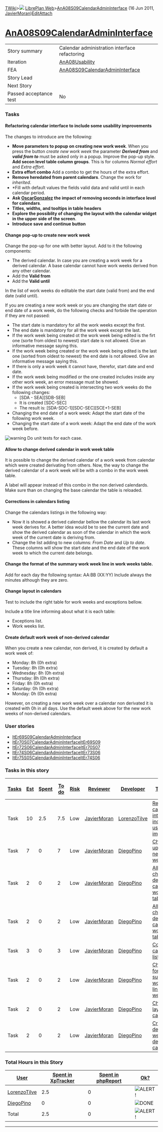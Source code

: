 [TWiki](Main_WebHome)&gt;![](/twiki/pub/TWiki/TWikiDocGraphics/web-bg-small.gif) [LibrePlan Web](LibrePlan_WebHome)&gt;[AnA08S09CalendarAdminInterface](LibrePlan_AnA08S09CalendarAdminInterface "Topic revision: 8 (16 Jun 2011 - 14:37:27)") (16 Jun 2011, [JavierMoran](Main_JavierMoran))[Edit](LibrePlan_AnA08S09CalendarAdminInterface?t=1520344048 "Edit this topic text")[Attach](/twiki/bin/attach/LibrePlan/AnA08S09CalendarAdminInterface "Attach an image or document to this topic")  

 [AnA08S09CalendarAdminInterface](LibrePlan_AnA08S09CalendarAdminInterface)
===========================================================================

|                        |                                                                            |
|------------------------|----------------------------------------------------------------------------|
| Story summary          | Calendar administration interface refactoring                              |
| Iteration              | [AnA08Usability](LibrePlan_AnA08Usability)                                 |
| FEA                    | [AnA08S09CalendarAdminInterface](LibrePlan_AnA08S09CalendarAdminInterface) |
| Story Lead             |                                                                            |
| Next Story             |                                                                            |
| Passed acceptance test | No                                                                         |

###  Tasks

####  Refactoring calendar interface to include some usability improvements

The changes to introduce are the following:

-   **Move parameters to popup on creating new work week**. When you press the button *create new work week* the parameter ***Derived from*** and ***valid from to*** must be asked only in a popup. Improve the pop-up style. **Add secon level table column groups**. This is for columns *Normal effort* and *Extra effort*.
-   **Extra effort combo** Add a combo to get the hours of the extra effort.
-   **Remove heredated from parent calendars**. Change the work for *inherited*.
-   \*Fill with default values the fields valid data and valid until in each calendar period.
-   **Ask [OscarGonzalez](Main_OscarGonzalez) the impact of removing seconds in interface level for calendars**.
-   **Titles, widths, and tooltips in table headers**
-   **Explore the possiblity of changing the layout with the calendar widget in the upper side of the screen**.
-   **Introduce save and continue button**

####  Change pop-up to create new work week

Change the pop-up for one with better layout. Add to it the following components:

-   The derived calendar. In case you are creating a work week for a derived calendar. A base calendar cannot have work weeks derived fron any other calendar.
-   Add the **Valid from**
-   Add the **Valid until**

In the list of work weeks do editable the start date (valid from) and the end date (valid until).

If you are creating a new work week or you are changing the start date or end date of a work week, do the following checks and forbide the operation if they are not passed:

-   The start date is mandatory for all the work weeks except the first.
-   The end date is mandatory for all the work week except the last.
-   If the work week being created ot the work week being edited is the firt one (sorte from oldest to newest) start date is not allowed. Give an informative message saying this.
-   If the work week being created or the work week being edited is the last one (sorted from oldest to newest) the end date is not allowed. Give an informative message saying this.
-   If there is only a work week it cannot have, therefor, start date and end date.
-   If the work week being modified or the one created includes inside any other work week, an error message must be showed.
-   If the work week being created is intersecting two work weeks do the following changes:
    -   \[SDA - SEA\]\[SDB-SEB\]
    -   It is created \[SDC-SEC\]
    -   The result is: \[SDA-SDC-1\]\[SDC-SEC\]\[SCE+1-SEB\]
-   Changing the end date of a work week: Adapt the start date of the following work week.
-   Changing the start date of a work week: Adapt the end date of the work week before.

![warning](/twiki/pub/TWiki/TWikiDocGraphics/warning.gif) Do unit tests for each case.

####  Allow to change derived calendar in work week table

It is possible to change the derived calendar of a work week from calendar which were created derivating from others. Now, the way to change the derived calendar of a work week will be with a combo in the work week table.

A label will appear instead of this combo in the non derived calendards. Make sure than on changing the base calendar the table is reloaded.

####  Corrections in calendars listing

Change the calendars listings in the following way:

-   Now it is showed a derived calendar bellow the calendar its last work week derives for. A better idea would be to see the current date and show the derived calendar as soon of the calendar in which the work week of the current date is deriving from.
-   Change the list adding to new columns: *From Date* and *Up to date*. These columns will show the start date and the end date of the work week to which the current date belongs.

####  Change the format of the summary work week line in work weeks table.

Add for each day the following syntax: AA:BB (XX:YY) Include always the minutes although they are zero.

####  Change layout in calendars

Test to include the right table for work weeks and exceptions bellow.

Include a title line informing about what it is each table:

-   Exceptions list.
-   Work weeks list.

####  Create default work week of non-derived calendar

When you create a new calendar, non derived, it is created by default a work week of:

-   Monday: 8h (0h extra)
-   Tuesday: 8h (0h extra)
-   Wednesday: 8h (0h extra)
-   Thursday: 8h (0h extra)
-   Friday: 8h (0h extra)
-   Saturday: 0h (0h extra)
-   Monday: 0h (0h extra)

However, on creating a new work week over a calendar non derivated it is created with 0h in all days. Use the default week above for the new work weeks of non-derived calendars.

###  User stories

-   [ItEr69S09CalendarAdminInterface](LibrePlan_ItEr69S09CalendarAdminInterface)
-   [ItEr70S07CalendarAdminInterfaceItEr69S09](LibrePlan_ItEr70S07CalendarAdminInterfaceItEr69S09)
-   [ItEr72S06CalendarAdminInterfaceItEr70S07](LibrePlan_ItEr72S06CalendarAdminInterfaceItEr70S07)
-   [ItEr74S06CalendarAdminInterfaceItEr73S06](LibrePlan_ItEr74S06CalendarAdminInterfaceItEr73S06)
-   [ItEr75S05CalendarAdminInterfaceItEr74S06](LibrePlan_ItEr75S05CalendarAdminInterfaceItEr74S06)

###  Tasks in this story

| [Tasks](LibrePlan_AnA08S09CalendarAdminInterface?sortcol=0;table=2;up=0#sorted_table "Sort by this column") | [Est](LibrePlan_AnA08S09CalendarAdminInterface?sortcol=1;table=2;up=0#sorted_table "Sort by this column") | [Spent](LibrePlan_AnA08S09CalendarAdminInterface?sortcol=2;table=2;up=0#sorted_table "Sort by this column") | [To do](LibrePlan_AnA08S09CalendarAdminInterface?sortcol=3;table=2;up=0#sorted_table "Sort by this column") | [Risk](LibrePlan_AnA08S09CalendarAdminInterface?sortcol=4;table=2;up=0#sorted_table "Sort by this column") | [Reviewer](LibrePlan_AnA08S09CalendarAdminInterface?sortcol=5;table=2;up=0#sorted_table "Sort by this column") | [Developer](LibrePlan_AnA08S09CalendarAdminInterface?sortcol=6;table=2;up=0#sorted_table "Sort by this column") | [Task Name](LibrePlan_AnA08S09CalendarAdminInterface?sortcol=7;table=2;up=0#sorted_table "Sort by this column")         | [Start Date](LibrePlan_AnA08S09CalendarAdminInterface?sortcol=8;table=2;up=0#sorted_table "Sort by this column") | [Est End Date](LibrePlan_AnA08S09CalendarAdminInterface?sortcol=9;table=2;up=0#sorted_table "Sort by this column") | [End Date](LibrePlan_AnA08S09CalendarAdminInterface?sortcol=10;table=2;up=0#sorted_table "Sort by this column") |
|-------------------------------------------------------------------------------------------------------------|-----------------------------------------------------------------------------------------------------------|-------------------------------------------------------------------------------------------------------------|-------------------------------------------------------------------------------------------------------------|------------------------------------------------------------------------------------------------------------|----------------------------------------------------------------------------------------------------------------|-----------------------------------------------------------------------------------------------------------------|-------------------------------------------------------------------------------------------------------------------------|------------------------------------------------------------------------------------------------------------------|--------------------------------------------------------------------------------------------------------------------|-----------------------------------------------------------------------------------------------------------------|
| Task                                                                                                        | 10                                                                                                        | 2.5                                                                                                         | 7.5                                                                                                         | Low                                                                                                        | [JavierMoran](Main_JavierMoran)                                                                                | [LorenzoTilve](Main_LorenzoTilve)                                                                               | [Refactoring calendar interface to include some usability improvements](LibrePlan_AnA08S09CalendarAdminInterface#TasK1) |                                                                                                                  |                                                                                                                    |                                                                                                                 |
| Task                                                                                                        | 7                                                                                                         | 0                                                                                                           | 7                                                                                                           | Low                                                                                                        | [JavierMoran](Main_JavierMoran)                                                                                | [DiegoPino](Main_DiegoPino)                                                                                     | [Change pop-up to create new work week](LibrePlan_AnA08S09CalendarAdminInterface#TasK2)                                 |                                                                                                                  |                                                                                                                    |                                                                                                                 |
| Task                                                                                                        | 2                                                                                                         | 0                                                                                                           | 2                                                                                                           | Low                                                                                                        | [JavierMoran](Main_JavierMoran)                                                                                | [DiegoPino](Main_DiegoPino)                                                                                     | [Allow to change derived calendar in work week table](LibrePlan_AnA08S09CalendarAdminInterface#TasK3)                   |                                                                                                                  |                                                                                                                    |                                                                                                                 |
| Task                                                                                                        | 2                                                                                                         | 0                                                                                                           | 2                                                                                                           | Low                                                                                                        | [JavierMoran](Main_JavierMoran)                                                                                | [DiegoPino](Main_DiegoPino)                                                                                     | [Allow to change derived calendar in work week table](LibrePlan_AnA08S09CalendarAdminInterface#TasK3)                   |                                                                                                                  |                                                                                                                    |                                                                                                                 |
| Task                                                                                                        | 3                                                                                                         | 0                                                                                                           | 3                                                                                                           | Low                                                                                                        | [JavierMoran](Main_JavierMoran)                                                                                | [DiegoPino](Main_DiegoPino)                                                                                     | [Corrections in calendars listing](LibrePlan_AnA08S09CalendarAdminInterface#TasK4)                                      |                                                                                                                  |                                                                                                                    |                                                                                                                 |
| Task                                                                                                        | 2                                                                                                         | 0                                                                                                           | 2                                                                                                           | Low                                                                                                        | [JavierMoran](Main_JavierMoran)                                                                                | [DiegoPino](Main_DiegoPino)                                                                                     | [Change the format of the summary work week line in work weeks table](LibrePlan_AnA08S09CalendarAdminInterface#TasK5)   |                                                                                                                  |                                                                                                                    |                                                                                                                 |
| Task                                                                                                        | 2                                                                                                         | 0                                                                                                           | 2                                                                                                           | Low                                                                                                        | [JavierMoran](Main_JavierMoran)                                                                                | [DiegoPino](Main_DiegoPino)                                                                                     | [Change layout in calendars](LibrePlan_AnA08S09CalendarAdminInterface#TasK6)                                            |                                                                                                                  |                                                                                                                    |                                                                                                                 |
| Task                                                                                                        | 2                                                                                                         | 0                                                                                                           | 2                                                                                                           | Low                                                                                                        | [JavierMoran](Main_JavierMoran)                                                                                | [DiegoPino](Main_DiegoPino)                                                                                     | [Create default work week of non-derived calendar](LibrePlan_AnA08S09CalendarAdminInterface#TasK7)                      |                                                                                                                  |                                                                                                                    |                                                                                                                 |

###  Total Hours in this Story

| [User](LibrePlan_AnA08S09CalendarAdminInterface?sortcol=0;table=3;up=0#sorted_table "Sort by this column") | [Spent in XpTracker](LibrePlan_AnA08S09CalendarAdminInterface?sortcol=1;table=3;up=0#sorted_table "Sort by this column") | [Spent in phpReport](LibrePlan_AnA08S09CalendarAdminInterface?sortcol=2;table=3;up=0#sorted_table "Sort by this column") | [Ok?](LibrePlan_AnA08S09CalendarAdminInterface?sortcol=3;table=3;up=0#sorted_table "Sort by this column") |
|------------------------------------------------------------------------------------------------------------|--------------------------------------------------------------------------------------------------------------------------|--------------------------------------------------------------------------------------------------------------------------|-----------------------------------------------------------------------------------------------------------|
| [LorenzoTilve](Main_LorenzoTilve)                                                                          | 2.5                                                                                                                      | 0                                                                                                                        | ![ALERT!](/twiki/pub/TWiki/TWikiDocGraphics/warning.gif "ALERT!")                                         |
| [DiegoPino](Main_DiegoPino)                                                                                | 0                                                                                                                        | 0                                                                                                                        | ![DONE](/twiki/pub/TWiki/TWikiDocGraphics/choice-yes.gif "DONE")                                          |
| Total                                                                                                      | 2.5                                                                                                                      | 0                                                                                                                        | ![ALERT!](/twiki/pub/TWiki/TWikiDocGraphics/warning.gif "ALERT!")                                         |

------------------------------------------------------------------------
